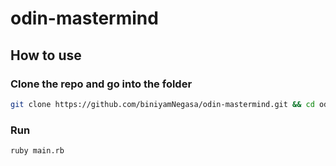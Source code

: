 # odin-mastermind

## How to use

### Clone the repo and go into the folder

```bash
git clone https://github.com/biniyamNegasa/odin-mastermind.git && cd odin-mastermind
```

### Run

```bash
ruby main.rb
```
